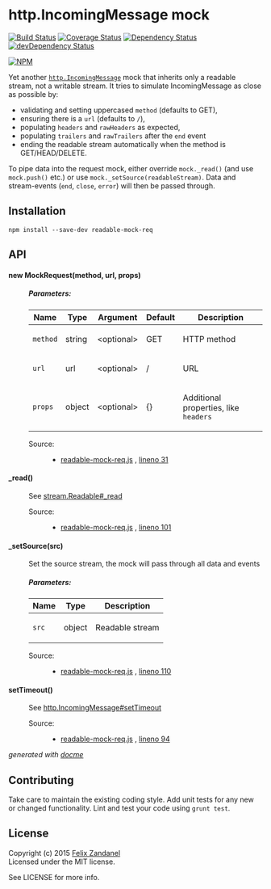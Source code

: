 # http.IncomingMessage mock

[![Build Status](https://travis-ci.org/fza/readable-mock-req.svg)](https://travis-ci.org/fza/readable-mock-req) [![Coverage Status](https://coveralls.io/repos/fza/readable-mock-req/badge.svg?branch=master)](https://coveralls.io/r/fza/readable-mock-req?branch=master) [![Dependency Status](https://david-dm.org/fza/readable-mock-req.svg)](https://david-dm.org/fza/readable-mock-req) [![devDependency Status](https://david-dm.org/fza/readable-mock-req/dev-status.svg)](https://david-dm.org/fza/readable-mock-req#info=devDependencies)

[![NPM](https://nodei.co/npm/readable-mock-req.png)](https://npmjs.org/package/readable-mock-req)

Yet another [`http.IncomingMessage`](https://nodejs.org/api/http.html#http_http_incomingmessage) mock that inherits only a readable stream, not a writable stream. It tries to simulate IncomingMessage as close as possible by:

* validating and setting uppercased `method` (defaults to GET),
* ensuring there is a `url` (defaults to `/`),
* populating `headers` and `rawHeaders` as expected,
* populating `trailers` and `rawTrailers` after the `end` event
* ending the readable stream automatically when the method is GET/HEAD/DELETE.

To pipe data into the request mock, either override `mock._read()` (and use `mock.push()` etc.) or use `mock._setSource(readableStream)`. Data and stream-events (`end`, `close`, `error`) will then be passed through.

## Installation

```shell
npm install --save-dev readable-mock-req
```

## API

<!-- START docme generated API please keep comment here to allow auto update -->
<!-- DON'T EDIT THIS SECTION, INSTEAD RE-RUN docme TO UPDATE -->

<div>
<div class="jsdoc-githubify">
<section>
<article>
<div class="container-overview">
<dt>
<h4 class="name" id="MockRequest"><span class="type-signature"></span>new MockRequest<span class="signature">(<span class="optional">method</span>, <span class="optional">url</span>, <span class="optional">props</span>)</span><span class="type-signature"></span></h4>
</dt>
<dd>
<h5>Parameters:</h5>
<table class="params">
<thead>
<tr>
<th>Name</th>
<th>Type</th>
<th>Argument</th>
<th>Default</th>
<th class="last">Description</th>
</tr>
</thead>
<tbody>
<tr>
<td class="name"><code>method</code></td>
<td class="type">
<span class="param-type">string</span>
</td>
<td class="attributes">
&lt;optional><br>
</td>
<td class="default">
GET
</td>
<td class="description last"><p>HTTP method</p></td>
</tr>
<tr>
<td class="name"><code>url</code></td>
<td class="type">
<span class="param-type">url</span>
</td>
<td class="attributes">
&lt;optional><br>
</td>
<td class="default">
/
</td>
<td class="description last"><p>URL</p></td>
</tr>
<tr>
<td class="name"><code>props</code></td>
<td class="type">
<span class="param-type">object</span>
</td>
<td class="attributes">
&lt;optional><br>
</td>
<td class="default">
{}
</td>
<td class="description last"><p>Additional properties, like <code>headers</code></p></td>
</tr>
</tbody>
</table>
<dl class="details">
<dt class="tag-source">Source:</dt>
<dd class="tag-source"><ul class="dummy">
<li>
<a href="https://github.com/fza/readable-mock-req/blob/master/readable-mock-req.js">readable-mock-req.js</a>
<span>, </span>
<a href="https://github.com/fza/readable-mock-req/blob/master/readable-mock-req.js#L31">lineno 31</a>
</li>
</ul></dd>
</dl>
</dd>
</div>
<dl>
<dt>
<h4 class="name" id="_read"><span class="type-signature"></span>_read<span class="signature">()</span><span class="type-signature"></span></h4>
</dt>
<dd>
<div class="description">
<p>See <a href="https://nodejs.org/api/stream.html#stream_readable_read_size_1">stream.Readable#_read</a></p>
</div>
<dl class="details">
<dt class="tag-source">Source:</dt>
<dd class="tag-source"><ul class="dummy">
<li>
<a href="https://github.com/fza/readable-mock-req/blob/master/readable-mock-req.js">readable-mock-req.js</a>
<span>, </span>
<a href="https://github.com/fza/readable-mock-req/blob/master/readable-mock-req.js#L101">lineno 101</a>
</li>
</ul></dd>
</dl>
</dd>
<dt>
<h4 class="name" id="_setSource"><span class="type-signature"></span>_setSource<span class="signature">(src)</span><span class="type-signature"></span></h4>
</dt>
<dd>
<div class="description">
<p>Set the source stream, the mock will pass through all data and events</p>
</div>
<h5>Parameters:</h5>
<table class="params">
<thead>
<tr>
<th>Name</th>
<th>Type</th>
<th class="last">Description</th>
</tr>
</thead>
<tbody>
<tr>
<td class="name"><code>src</code></td>
<td class="type">
<span class="param-type">object</span>
</td>
<td class="description last"><p>Readable stream</p></td>
</tr>
</tbody>
</table>
<dl class="details">
<dt class="tag-source">Source:</dt>
<dd class="tag-source"><ul class="dummy">
<li>
<a href="https://github.com/fza/readable-mock-req/blob/master/readable-mock-req.js">readable-mock-req.js</a>
<span>, </span>
<a href="https://github.com/fza/readable-mock-req/blob/master/readable-mock-req.js#L110">lineno 110</a>
</li>
</ul></dd>
</dl>
</dd>
<dt>
<h4 class="name" id="setTimeout"><span class="type-signature"></span>setTimeout<span class="signature">()</span><span class="type-signature"></span></h4>
</dt>
<dd>
<div class="description">
<p>See <a href="https://nodejs.org/api/http.html#http_message_settimeout_msecs_callback">http.IncomingMessage#setTimeout</a></p>
</div>
<dl class="details">
<dt class="tag-source">Source:</dt>
<dd class="tag-source"><ul class="dummy">
<li>
<a href="https://github.com/fza/readable-mock-req/blob/master/readable-mock-req.js">readable-mock-req.js</a>
<span>, </span>
<a href="https://github.com/fza/readable-mock-req/blob/master/readable-mock-req.js#L94">lineno 94</a>
</li>
</ul></dd>
</dl>
</dd>
</dl>
</article>
</section>
</div>

*generated with [docme](https://github.com/thlorenz/docme)*
</div>
<!-- END docme generated API please keep comment here to allow auto update -->

## Contributing

Take care to maintain the existing coding style. Add unit tests for any new or changed functionality. Lint and test your code using `grunt test`.

## License

Copyright (c) 2015 [Felix Zandanel](mailto:felix@zandanel.me)  
Licensed under the MIT license.

See LICENSE for more info.

